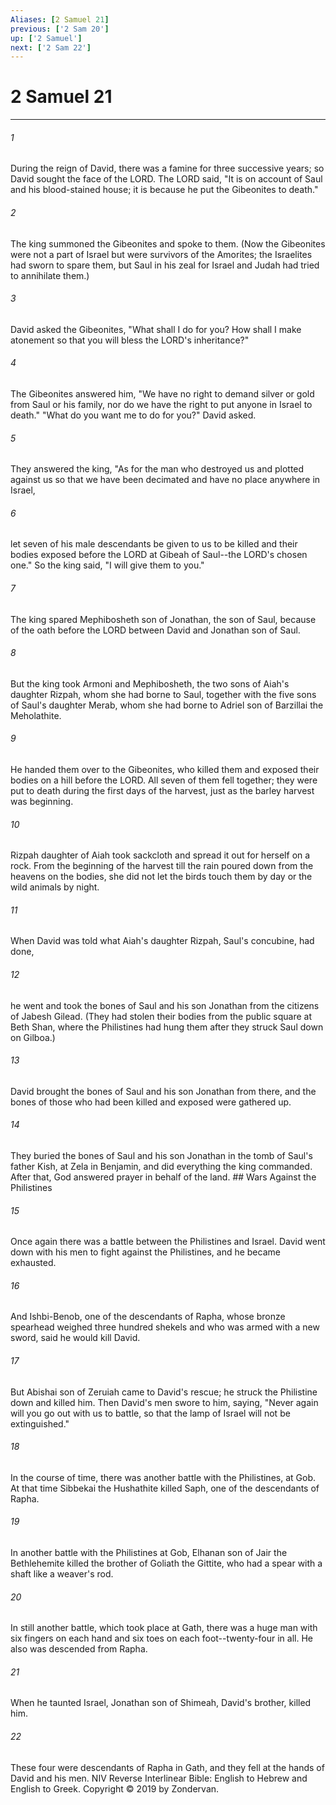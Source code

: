 ```yaml
---
Aliases: [2 Samuel 21]
previous: ['2 Sam 20']
up: ['2 Samuel']
next: ['2 Sam 22']
---
```

# 2 Samuel 21

***


###### 1 
During the reign of David, there was a famine for three successive years; so David sought the face of the LORD. The LORD said, "It is on account of Saul and his blood-stained house; it is because he put the Gibeonites to death." 

###### 2 
The king summoned the Gibeonites and spoke to them. (Now the Gibeonites were not a part of Israel but were survivors of the Amorites; the Israelites had sworn to spare them, but Saul in his zeal for Israel and Judah had tried to annihilate them.) 

###### 3 
David asked the Gibeonites, "What shall I do for you? How shall I make atonement so that you will bless the LORD's inheritance?" 

###### 4 
The Gibeonites answered him, "We have no right to demand silver or gold from Saul or his family, nor do we have the right to put anyone in Israel to death." "What do you want me to do for you?" David asked. 

###### 5 
They answered the king, "As for the man who destroyed us and plotted against us so that we have been decimated and have no place anywhere in Israel, 

###### 6 
let seven of his male descendants be given to us to be killed and their bodies exposed before the LORD at Gibeah of Saul--the LORD's chosen one." So the king said, "I will give them to you." 

###### 7 
The king spared Mephibosheth son of Jonathan, the son of Saul, because of the oath before the LORD between David and Jonathan son of Saul. 

###### 8 
But the king took Armoni and Mephibosheth, the two sons of Aiah's daughter Rizpah, whom she had borne to Saul, together with the five sons of Saul's daughter Merab, whom she had borne to Adriel son of Barzillai the Meholathite. 

###### 9 
He handed them over to the Gibeonites, who killed them and exposed their bodies on a hill before the LORD. All seven of them fell together; they were put to death during the first days of the harvest, just as the barley harvest was beginning. 

###### 10 
Rizpah daughter of Aiah took sackcloth and spread it out for herself on a rock. From the beginning of the harvest till the rain poured down from the heavens on the bodies, she did not let the birds touch them by day or the wild animals by night. 

###### 11 
When David was told what Aiah's daughter Rizpah, Saul's concubine, had done, 

###### 12 
he went and took the bones of Saul and his son Jonathan from the citizens of Jabesh Gilead. (They had stolen their bodies from the public square at Beth Shan, where the Philistines had hung them after they struck Saul down on Gilboa.) 

###### 13 
David brought the bones of Saul and his son Jonathan from there, and the bones of those who had been killed and exposed were gathered up. 

###### 14 
They buried the bones of Saul and his son Jonathan in the tomb of Saul's father Kish, at Zela in Benjamin, and did everything the king commanded. After that, God answered prayer in behalf of the land. ## Wars Against the Philistines 

###### 15 
Once again there was a battle between the Philistines and Israel. David went down with his men to fight against the Philistines, and he became exhausted. 

###### 16 
And Ishbi-Benob, one of the descendants of Rapha, whose bronze spearhead weighed three hundred shekels and who was armed with a new sword, said he would kill David. 

###### 17 
But Abishai son of Zeruiah came to David's rescue; he struck the Philistine down and killed him. Then David's men swore to him, saying, "Never again will you go out with us to battle, so that the lamp of Israel will not be extinguished." 

###### 18 
In the course of time, there was another battle with the Philistines, at Gob. At that time Sibbekai the Hushathite killed Saph, one of the descendants of Rapha. 

###### 19 
In another battle with the Philistines at Gob, Elhanan son of Jair the Bethlehemite killed the brother of Goliath the Gittite, who had a spear with a shaft like a weaver's rod. 

###### 20 
In still another battle, which took place at Gath, there was a huge man with six fingers on each hand and six toes on each foot--twenty-four in all. He also was descended from Rapha. 

###### 21 
When he taunted Israel, Jonathan son of Shimeah, David's brother, killed him. 

###### 22 
These four were descendants of Rapha in Gath, and they fell at the hands of David and his men. NIV Reverse Interlinear Bible: English to Hebrew and English to Greek. Copyright © 2019 by Zondervan.
